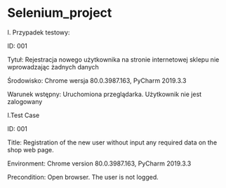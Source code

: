 # Selenium_project

I. Przypadek testowy:

ID: 001

Tytuł: Rejestracja nowego użytkownika na stronie internetowej sklepu nie wprowadzając żadnych danych

Środowisko: Chrome wersja 80.0.3987.163, PyCharm 2019.3.3

Warunek wstępny: Uruchomiona przeglądarka. Użytkownik nie jest zalogowany


I.Test Case

ID: 001

Title: Registration of the new user without input any required data on the shop web page. 

Environment: Chrome version 80.0.3987.163, PyCharm 2019.3.3

Precondition: Open browser. The user is not logged. 

